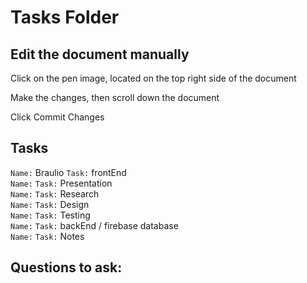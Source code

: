 # Tasks Folder

## Edit the document manually
<p>Click on the pen image, located on the top right side of the document</p>
<p>Make the changes, then scroll down the document</p>
<p>Click Commit Changes</p>

## Tasks

`Name:` Braulio  `Task:` frontEnd <br/>
`Name:`   `Task:` Presentation <br/>
`Name:`   `Task:` Research <br/>
`Name:`   `Task:` Design <br/>
`Name:`   `Task:` Testing <br/>
`Name:`   `Task:` backEnd / firebase database <br/>
`Name:`   `Task:` Notes <br/>


## Questions to ask:

<p></p>
